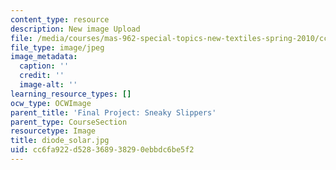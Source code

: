 ```yaml
---
content_type: resource
description: New image Upload
file: /media/courses/mas-962-special-topics-new-textiles-spring-2010/cc6fa922d528368938290ebbdc6be5f2_diode_solar.jpg
file_type: image/jpeg
image_metadata:
  caption: ''
  credit: ''
  image-alt: ''
learning_resource_types: []
ocw_type: OCWImage
parent_title: 'Final Project: Sneaky Slippers'
parent_type: CourseSection
resourcetype: Image
title: diode_solar.jpg
uid: cc6fa922-d528-3689-3829-0ebbdc6be5f2
---
```


